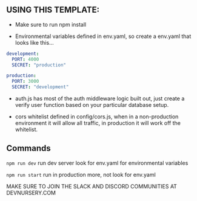 ## USING THIS TEMPLATE:

- Make sure to run npm install

- Environmental variables defined in env.yaml, so create a env.yaml that looks like this...

```yaml
development:
  PORT: 4000
  SECRET: "production"

production:
  PORT: 3000
  SECRET: "development"
```

- auth.js has most of the auth middleware logic built out, just create a verify user function based on your particular database setup.

- cors whitelist defined in config/cors.js, when in a non-production environment it will allow all traffic, in production it will work off the whitelist.

## Commands

```npm run dev``` run dev server look for env.yaml for environmental variables

```npm run start``` run in production more, not look for env.yaml

MAKE SURE TO JOIN THE SLACK AND DISCORD COMMUNITIES AT DEVNURSERY.COM
